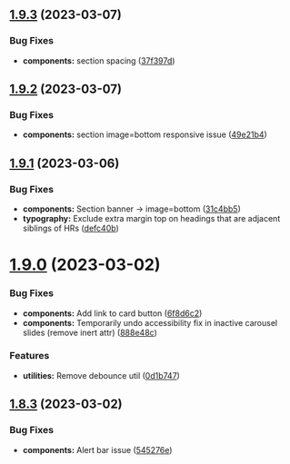 ## [1.9.3](https://github.com/jacecotton/tcds/compare/v1.9.2...v1.9.3) (2023-03-07)


### Bug Fixes

* **components:** section spacing ([37f397d](https://github.com/jacecotton/tcds/commit/37f397d8e176f2a0d819bdc64195143b32f34969))



## [1.9.2](https://github.com/jacecotton/tcds/compare/v1.9.1...v1.9.2) (2023-03-07)


### Bug Fixes

* **components:** section image=bottom responsive issue ([49e21b4](https://github.com/jacecotton/tcds/commit/49e21b48dd748eff26265c77c55bfad277e3c480))



## [1.9.1](https://github.com/jacecotton/tcds/compare/v1.9.0...v1.9.1) (2023-03-06)


### Bug Fixes

* **components:** Section banner -> image=bottom ([31c4bb5](https://github.com/jacecotton/tcds/commit/31c4bb573e1f456892d9e746af703c5edc28907d))
* **typography:** Exclude extra margin top on headings that are adjacent siblings of HRs ([defc40b](https://github.com/jacecotton/tcds/commit/defc40b2ca26bc5e0f90dae08771efd1bd1b2cd1))



# [1.9.0](https://github.com/jacecotton/tcds/compare/v1.8.3...v1.9.0) (2023-03-02)


### Bug Fixes

* **components:** Add link to card button ([6f8d6c2](https://github.com/jacecotton/tcds/commit/6f8d6c20310b31063d3f1ce0800c328b99bc5ae8))
* **components:** Temporarily undo accessibility fix in inactive carousel slides (remove inert attr) ([888e48c](https://github.com/jacecotton/tcds/commit/888e48c80432c1159114fe0eeb7a04d325f0594a))


### Features

* **utilities:** Remove debounce util ([0d1b747](https://github.com/jacecotton/tcds/commit/0d1b747baa43f4c7de904ca0a601289212019d14))



## [1.8.3](https://github.com/jacecotton/tcds/compare/v1.8.2...v1.8.3) (2023-03-02)


### Bug Fixes

* **components:** Alert bar issue ([545276e](https://github.com/jacecotton/tcds/commit/545276e48add8fe71d30aaed9de17f1002e353a7))



